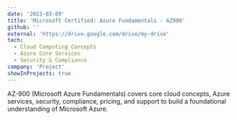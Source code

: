 ```yaml
---
date: '2023-03-09'
title: 'Microsoft Certified: Azure Fundamentals - AZ900'
github: ''
external: 'https://drive.google.com/drive/my-drive'
tech:
  - Cloud Computing Concepts
  - Azure Core Services
  - Security & Compliance
company: 'Project'
showInProjects: true
---
```


AZ-900 (Microsoft Azure Fundamentals) covers core cloud concepts, Azure services, security, compliance, pricing, and support to build a foundational understanding of Microsoft Azure.
